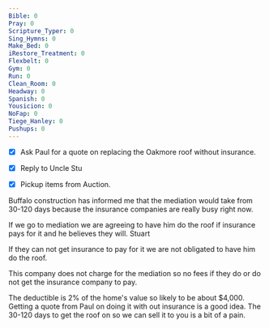 ```yaml
---
Bible: 0
Pray: 0
Scripture_Typer: 0
Sing_Hymns: 0
Make_Bed: 0
iRestore_Treatment: 0
Flexbelt: 0
Gym: 0
Run: 0
Clean_Room: 0
Headway: 0
Spanish: 0
Yousicion: 0
NoFap: 0
Tiege_Hanley: 0
Pushups: 0
---
```


- [x] Ask Paul for a quote on replacing the Oakmore roof without insurance.
- [x] Reply to Uncle Stu
- [x] Pickup items from Auction.


Buffalo construction has informed me that the mediation would take from 30-120 days because the insurance companies are really busy right now.

If we go to mediation we are agreeing to have him do the roof if insurance pays for it and he believes they will.
Stuart

If they can not get insurance to pay for it we are not obligated to have him do the roof.

This company does not charge for the mediation so no fees if they do or do not get the insurance company to pay.

The deductible is 2% of the home's value so likely to be about $4,000. Getting a quote from Paul on doing it with out insurance is a good idea. The 30-120 days to get the roof on so we can sell it to you is a bit of a pain.